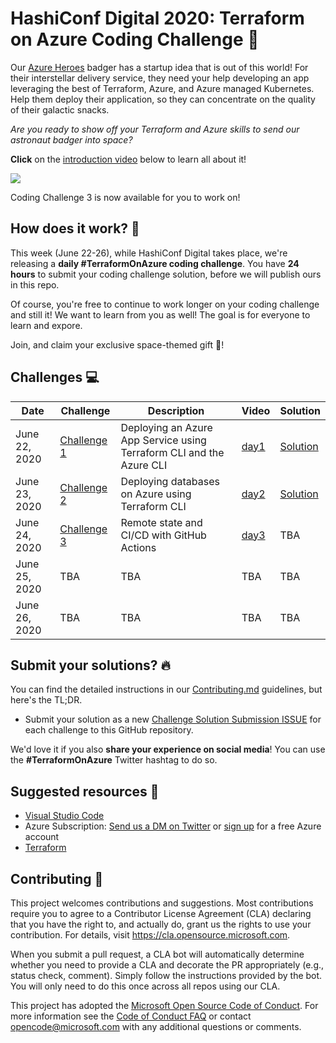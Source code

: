 # HashiConf Digital 2020: Terraform on Azure Coding Challenge 🚀

Our [Azure Heroes](https://aka.ms/azure.heroes?ocid=aid3015373_ThankYou_DevComm&eventId=HashiConfTerraformonAzure_JK1-K2-hoArJ) badger has a startup idea that is out of this world! For their interstellar delivery service, they need your help developing an app leveraging the best of Terraform, Azure, and Azure managed Kubernetes. Help them deploy their application, so they can concentrate on the quality of their galactic snacks.

*Are you ready to show off your Terraform and Azure skills to send our astronaut badger into space?*

**Click** on the [introduction video](https://aka.ms/tfonazure/vid/day1) below to learn all about it!

<a href="https://aka.ms/tfonazure/vid/day3" target=blank>
<img src='https://img.youtube.com/vi/V6SkF1EpOOc/hqdefault.jpg' />
</a>

Coding Challenge 3 is now available for you to work on!


## How does it work? 🧰

This week (June 22-26), while HashiConf Digital takes place, we're releasing a **daily #TerraformOnAzure coding challenge**. You have **24 hours** to submit your coding challenge solution, before we will publish ours in this repo.

Of course, you're free to continue to work longer on your coding challenge and still it! We want to learn from you as well! The goal is for everyone to learn and expore.

Join, and claim your exclusive space-themed gift 🎁!


## Challenges 💻

| Date | Challenge | Description | Video | Solution |
| ---- | --------- | ----------- | ----- | -------- |
| June 22, 2020 | [Challenge 1](./challenges/challenge1/Readme.md) | Deploying an Azure App Service using Terraform CLI and the Azure CLI |[day1](https://aka.ms/tfonazure/vid/day1) | [Solution](./challenges/challenge1/Solution.md) |
| June 23, 2020 | [Challenge 2](./challenges/challenge2/Readme.md) | Deploying databases on Azure using Terraform CLI | [day2](https://aka.ms/tfonazure/vid/day2) |[Solution](./challenges/challenge2/Solution.md) |
| June 24, 2020 | [Challenge 3](./challenges/challenge3/Readme.md) | Remote state and CI/CD with GitHub Actions | [day3](https://aka.ms/tfonazure/vid/day3) | TBA |
| June 25, 2020 | TBA | TBA | TBA | TBA |
| June 26, 2020 | TBA | TBA | TBA | TBA |


## Submit your solutions? 🔥

You can find the detailed instructions in our [Contributing.md](Contributing.md) guidelines, but here's the TL;DR.

* Submit your solution as a new [Challenge Solution Submission ISSUE](https://github.com/Terraform-On-Azure-Workshop/terraform-azure-hashiconf2020/issues/new/choose) for each challenge to this GitHub repository.

We'd love it if you also **share your experience on social media**! You can use the **#TerraformOnAzure** Twitter hashtag to do so.


## Suggested resources 🚀

* [Visual Studio Code](https://code.visualstudio.com?ocid=aid3015373_ThankYou_DevComm&eventId=HashiConfTerraformonAzure_JK1-K2-hoArJ)
* Azure Subscription: [Send us a DM on Twitter](https://twitter.com/msdev_nl) or [sign up](https://azure.microsoft.com/en-us/free/?ocid=aid3015373_ThankYou_DevComm&eventId=HashiConfTerraformonAzure_JK1-K2-hoArJ) for a free Azure account
* [Terraform](https://www.terraform.io/)

## Contributing 🚩

This project welcomes contributions and suggestions. Most contributions require you to agree to a Contributor License Agreement (CLA) declaring that you have the right to, and actually do, grant us the rights to use your contribution. For details, visit https://cla.opensource.microsoft.com.

When you submit a pull request, a CLA bot will automatically determine whether you need to provide a CLA and decorate the PR appropriately (e.g., status check, comment). Simply follow the instructions provided by the bot. You will only need to do this once across all repos using our CLA.

This project has adopted the [Microsoft Open Source Code of Conduct](https://opensource.microsoft.com/codeofconduct/). For more information see the [Code of Conduct FAQ](https://opensource.microsoft.com/codeofconduct/faq/) or contact [opencode@microsoft.com](mailto:opencode@microsoft.com) with any additional questions or comments.
